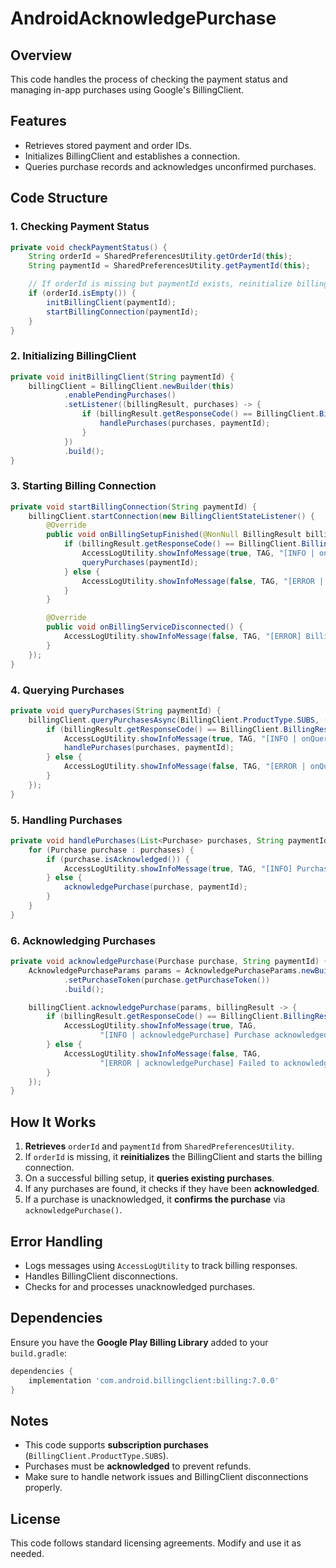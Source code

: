 # AndroidAcknowledgePurchase

## Overview
This code handles the process of checking the payment status and managing in-app purchases using Google's BillingClient.

## Features
- Retrieves stored payment and order IDs.
- Initializes BillingClient and establishes a connection.
- Queries purchase records and acknowledges unconfirmed purchases.

## Code Structure
### 1. **Checking Payment Status**
```java
private void checkPaymentStatus() {
    String orderId = SharedPreferencesUtility.getOrderId(this);
    String paymentId = SharedPreferencesUtility.getPaymentId(this);

    // If orderId is missing but paymentId exists, reinitialize billing client
    if (orderId.isEmpty()) {
        initBillingClient(paymentId);
        startBillingConnection(paymentId);
    }
}
```

### 2. **Initializing BillingClient**
```java
private void initBillingClient(String paymentId) {
    billingClient = BillingClient.newBuilder(this)
            .enablePendingPurchases()
            .setListener((billingResult, purchases) -> {
                if (billingResult.getResponseCode() == BillingClient.BillingResponseCode.OK && purchases != null) {
                    handlePurchases(purchases, paymentId);
                }
            })
            .build();
}
```

### 3. **Starting Billing Connection**
```java
private void startBillingConnection(String paymentId) {
    billingClient.startConnection(new BillingClientStateListener() {
        @Override
        public void onBillingSetupFinished(@NonNull BillingResult billingResult) {
            if (billingResult.getResponseCode() == BillingClient.BillingResponseCode.OK) {
                AccessLogUtility.showInfoMessage(true, TAG, "[INFO | onBillingSetupFinished] Billing setup finished successfully", null);
                queryPurchases(paymentId);
            } else {
                AccessLogUtility.showInfoMessage(false, TAG, "[ERROR | onBillingSetupFinished] Billing setup failed, response code: " + billingResult.getResponseCode(), null);
            }
        }

        @Override
        public void onBillingServiceDisconnected() {
            AccessLogUtility.showInfoMessage(false, TAG, "[ERROR] Billing service disconnected", null);
        }
    });
}
```

### 4. **Querying Purchases**
```java
private void queryPurchases(String paymentId) {
    billingClient.queryPurchasesAsync(BillingClient.ProductType.SUBS, (billingResult, purchases) -> {
        if (billingResult.getResponseCode() == BillingClient.BillingResponseCode.OK) {
            AccessLogUtility.showInfoMessage(true, TAG, "[INFO | onQueryPurchasesResponse] Found " + purchases.size() + " purchases.", null);
            handlePurchases(purchases, paymentId);
        } else {
            AccessLogUtility.showInfoMessage(false, TAG, "[ERROR | onQueryPurchasesResponse] Failed to query purchases, response code: " + billingResult.getResponseCode(), null);
        }
    });
}
```

### 5. **Handling Purchases**
```java
private void handlePurchases(List<Purchase> purchases, String paymentId) {
    for (Purchase purchase : purchases) {
        if (purchase.isAcknowledged()) {
            AccessLogUtility.showInfoMessage(true, TAG, "[INFO] Purchase already acknowledged, Order ID: " + purchase.getOrderId(), null);
        } else {
            acknowledgePurchase(purchase, paymentId);
        }
    }
}
```

### 6. **Acknowledging Purchases**
```java
private void acknowledgePurchase(Purchase purchase, String paymentId) {
    AcknowledgePurchaseParams params = AcknowledgePurchaseParams.newBuilder()
            .setPurchaseToken(purchase.getPurchaseToken())
            .build();

    billingClient.acknowledgePurchase(params, billingResult -> {
        if (billingResult.getResponseCode() == BillingClient.BillingResponseCode.OK) {
            AccessLogUtility.showInfoMessage(true, TAG,
                    "[INFO | acknowledgePurchase] Purchase acknowledged successfully, Order ID: " + purchase.getOrderId(), null);
        } else {
            AccessLogUtility.showInfoMessage(false, TAG,
                    "[ERROR | acknowledgePurchase] Failed to acknowledge purchase, Order ID: " + purchase.getOrderId(), null);
        }
    });
}
```

## How It Works
1. **Retrieves** `orderId` and `paymentId` from `SharedPreferencesUtility`.
2. If `orderId` is missing, it **reinitializes** the BillingClient and starts the billing connection.
3. On a successful billing setup, it **queries existing purchases**.
4. If any purchases are found, it checks if they have been **acknowledged**.
5. If a purchase is unacknowledged, it **confirms the purchase** via `acknowledgePurchase()`.

## Error Handling
- Logs messages using `AccessLogUtility` to track billing responses.
- Handles BillingClient disconnections.
- Checks for and processes unacknowledged purchases.

## Dependencies
Ensure you have the **Google Play Billing Library** added to your `build.gradle`:
```gradle
dependencies {
    implementation 'com.android.billingclient:billing:7.0.0'
}
```

## Notes
- This code supports **subscription purchases** (`BillingClient.ProductType.SUBS`).
- Purchases must be **acknowledged** to prevent refunds.
- Make sure to handle network issues and BillingClient disconnections properly.

## License
This code follows standard licensing agreements. Modify and use it as needed.

